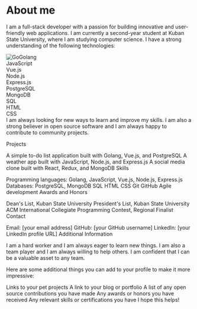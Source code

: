 # About me

I am a full-stack developer with a passion for building innovative and user-friendly web applications. I am currently a second-year student at Kuban State University, where I am studying computer science. I have a strong understanding of the following technologies:

![Go](https://www.google.com/url?sa=i&url=https%3A%2F%2Fen.m.wikipedia.org%2Fwiki%2FFile%3AGo_Logo_Blue.svg&psig=AOvVaw0w5Sjfe4oGCwZ8RFTmyfvL&ust=1703350672822000&source=images&cd=vfe&opi=89978449&ved=0CBEQjRxqFwoTCLjX4PHBo4MDFQAAAAAdAAAAABAD)Golang\
JavaScript\
Vue.js\
Node.js\
Express.js\
PostgreSQL\
MongoDB\
SQL\
HTML\
CSS\
I am always looking for new ways to learn and improve my skills. I am also a strong believer in open source software and I am always happy to contribute to community projects.

Projects

A simple to-do list application built with Golang, Vue.js, and PostgreSQL
A weather app built with JavaScript, Node.js, and Express.js
A social media clone built with React, Redux, and MongoDB
Skills

Programming languages: Golang, JavaScript, Vue.js, Node.js, Express.js
Databases: PostgreSQL, MongoDB
SQL
HTML
CSS
Git
GitHub
Agile development
Awards and Honors

Dean's List, Kuban State University
President's List, Kuban State University
ACM International Collegiate Programming Contest, Regional Finalist
Contact

Email: [your email address]
GitHub: [your GitHub username]
LinkedIn: [your LinkedIn profile URL]
Additional Information

I am a hard worker and I am always eager to learn new things. I am also a team player and I am always willing to help others. I am confident that I can be a valuable asset to any team.

Here are some additional things you can add to your profile to make it more impressive:

Links to your pet projects
A link to your blog or portfolio
A list of any open source contributions you have made
Any awards or honors you have received
Any relevant skills or certifications you have
I hope this helps!

<!--
**Corray333/Corray333** is a ✨ _special_ ✨ repository because its `README.md` (this file) appears on your GitHub profile.

Here are some ideas to get you started:

- 🔭 I’m currently working on ...
- 🌱 I’m currently learning ...
- 👯 I’m looking to collaborate on ...
- 🤔 I’m looking for help with ...
- 💬 Ask me about ...
- 📫 How to reach me: ...
- 😄 Pronouns: ...
- ⚡ Fun fact: ...
-->



